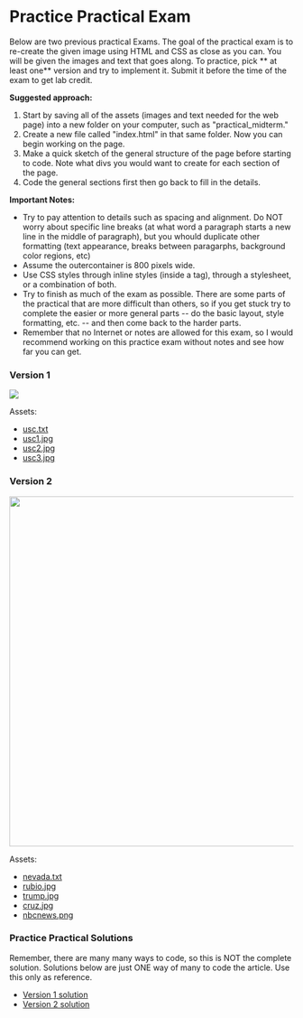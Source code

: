 Practice Practical Exam
=======================

Below are two previous practical Exams. The goal of the practical exam is to re-create the given image using HTML and CSS as close as you can. You will be given the images and text that goes along. To practice, pick ** at least one** version and try to implement it. Submit it before the time of the exam to get lab credit.

**Suggested approach:**
1. Start by saving all of the assets (images and text needed for the web page) into a new folder on your computer, such as "practical_midterm."
2. Create a new file called "index.html" in that same folder. Now you can begin working on the page.
3. Make a quick sketch of the general structure of the page before starting to code. Note what divs you would want to create for each section of the page.
4. Code the general sections first then go back to fill in the details.

**Important Notes:**
* Try to pay attention to details such as spacing and alignment. Do NOT worry about specific line breaks (at what word a paragraph starts a new line in the middle of paragraph), but you whould duplicate other formatting (text appearance, breaks between paragarphs, background color regions, etc)
* Assume the outercontainer is 800 pixels wide. 
* Use CSS styles through inline styles (inside a tag), through a stylesheet, or a combination of both.
* Try to finish as much of the exam as possible. There are some parts of the practical that are more difficult than others, so if you get stuck try to complete the easier or more general parts -- do the basic layout, style formatting, etc. -- and then come back to the harder parts. 
* Remember that no Internet or notes are allowed for this exam, so I would recommend working on this practice exam without notes and see how far you can get.

### Version 1

<img src="/images/midterm/practical_exam01.png"/>

Assets:
* [usc.txt](/midterm_practice/usc.txt)
* [usc1.jpg](/midterm_practice/usc1.jpg)
* [usc2.jpg](/midterm_practice/usc2.jpg)
* [usc3.jpg](/midterm_practice/usc3.jpg)

### Version 2

<img src="/images/midterm/practical_exam02.png" style="width:620px;"/>

Assets:
* [nevada.txt](/images/midterm/nevada.txt)
* [rubio.jpg](/images/midterm/rubio.jpg)
* [trump.jpg](/images/midterm/trump.jpg)
* [cruz.jpg](/images/midterm/cruz.jpg)
* [nbcnews.png](/images/midterm/nbcnews.png)


### Practice Practical Solutions
Remember, there are many many ways to code, so this is NOT the complete solution. Solutions below are just ONE way of many to code the article. Use this only as reference.

* <a href="http://codepen.io/nayeon/pen/rrddYW" target="_blank">Version 1 solution</a>
* <a href="http://codepen.io/nayeon/pen/WGzzOb" target="_blank">Version 2 solution</a>


